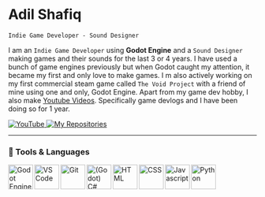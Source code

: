 # Adil Shafiq
`Indie Game Developer - Sound Designer`

I am an `Indie Game Developer` using **Godot Engine** and a `Sound Designer` making games and their sounds for the last 3 or 4 years. I have used a bunch of game engines previously but when Godot caught my attention, it became my first and only love to make games. I m also actively working on my first commercial steam game called `The Void Project` with a friend of mine using one and only, Godot Engine. Apart from my game dev hobby, I also make [Youtube Videos](https://www.youtube.com/@theyellowdude69). Specifically game devlogs and I have been doing so for 1 year.


<p align="left">
  <a href="https://www.youtube.com/@theyellowdude69/?sub_confirmation=1" title="Subscribe to my YouTube channel" rel="nofollow">
  <img src="https://camo.githubusercontent.com/cdc460a1c32a2ac0c1006e79e29bbd00f0b90ce807c7051e36a0078f27aaa12e/68747470733a2f2f637573746f6d2d69636f6e2d6261646765732e64656d6f6c61622e636f6d2f62616467652f2d5375627363726962652d7265643f7374796c653d666f722d7468652d6261646765266c6f676f3d766964656f266c6f676f436f6c6f723d7768697465" alt="YouTube" data-canonical-src="https://custom-icon-badges.demolab.com/badge/-Subscribe-red?style=for-the-badge&amp;logo=video&amp;logoColor=white" style="max-width: 100%;">
  </a>

  <a href="https://github.com/AdilDevStuff?tab=repositories" title="Check out my repositories" rel="nofollow">
  <img src="https://camo.githubusercontent.com/bf0b2d8f6e36f9908ecf0a3e8d85306c89aad70ed2577ec687c49da4f7ffebe2/68747470733a2f2f637573746f6d2d69636f6e2d6261646765732e64656d6f6c61622e636f6d2f62616467652f2d4d792532305265706f732d626c75653f7374796c653d666f722d7468652d6261646765266c6f676f436f6c6f723d7768697465266c6f676f3d7265706f" alt="My Repositories" data-canonical-src="https://custom-icon-badges.demolab.com/badge/-My%20Repos-blue?style=for-the-badge&amp;logoColor=white&amp;logo=repo" style="max-width: 100%;">
  </a>
</p>

---

### 🧰 Tools & Languages

<img title="Godot Engine" align="left" width="50px" src="https://cdn.jsdelivr.net/gh/devicons/devicon@latest/icons/godot/godot-original.svg"/>
<img title="VS Code" align="left" width="50px" src="https://cdn.jsdelivr.net/gh/devicons/devicon@latest/icons/vscode/vscode-original.svg"/>
<img title="Git" align="left" width="50px" src="https://cdn.jsdelivr.net/gh/devicons/devicon@latest/icons/git/git-original.svg"/>

<img title="(Godot) C#" align="left" width="50px" src="https://cdn.jsdelivr.net/gh/devicons/devicon@latest/icons/csharp/csharp-original.svg"/>
<img title="HTML" align="left" width="50px" src="https://cdn.jsdelivr.net/gh/devicons/devicon@latest/icons/html5/html5-original.svg"/>
<img title="CSS" align="left" width="50px" src="https://cdn.jsdelivr.net/gh/devicons/devicon@latest/icons/css3/css3-original.svg"/>
<img title="Javascript" align="left" width="50px" src="https://cdn.jsdelivr.net/gh/devicons/devicon@latest/icons/javascript/javascript-original.svg"/>
<img title="Python" align="left" width="50px" src="https://cdn.jsdelivr.net/gh/devicons/devicon@latest/icons/python/python-original.svg"/>
<br>

# 
